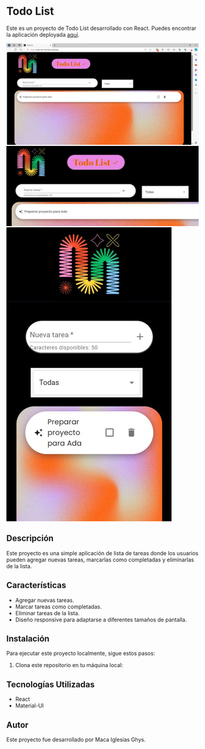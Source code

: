 # Todo List

Este es un proyecto de Todo List desarrollado con React. Puedes encontrar la aplicación deployada [aquí](https://todo-list-inky-five.vercel.app/).

![Captura de app](public/print1.jpg)
![Captura de app](public/print2.jpg)
![Captura de app en modo mobile](public/print3.jpg)

## Descripción

Este proyecto es una simple aplicación de lista de tareas donde los usuarios pueden agregar nuevas tareas, marcarlas como completadas y eliminarlas de la lista.

## Características

- Agregar nuevas tareas.
- Marcar tareas como completadas.
- Eliminar tareas de la lista.
- Diseño responsive para adaptarse a diferentes tamaños de pantalla.

## Instalación

Para ejecutar este proyecto localmente, sigue estos pasos:

1. Clona este repositorio en tu máquina local:

## Tecnologías Utilizadas

- React
- Material-UI

## Autor
Este proyecto fue desarrollado por Maca Iglesias Ghys.
